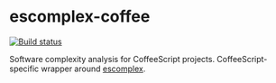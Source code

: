 # escomplex-coffee

[![Build status][ci-image]][ci-status]

Software complexity analysis for CoffeeScript projects.
CoffeeScript-specific wrapper around [escomplex][escomplex].

[ci-image]: https://secure.travis-ci.org/philbooth/escomplex-coffee.png?branch=master
[ci-status]: http://travis-ci.org/#!/philbooth/escomplex-coffee
[escomplex]: https://github.com/philbooth/escomplex
[coffee]: https://github.com/michaelficarra/CoffeeScriptRedux
[license]: https://github.com/philbooth/escomplex-coffee/blob/master/COPYING
[node]: http://nodejs.org/
[npm]: https://npmjs.org/
[jshint]: https://github.com/jshint/node-jshint
[mocha]: http://visionmedia.github.com/mocha
[chai]: http://chaijs.com/

